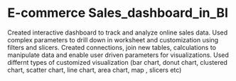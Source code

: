 # E-commerce Sales_dashboard_in_BI
Created interactive dashboard to track and analyze online sales data.
Used complex parameters to drill down in worksheet and customization using filters and slicers.
Created connections, join new tables, calculations to manipulate data and enable user driven parameters for visualizations.
Used differnt types of customized visualization (bar chart, donut chart, clustered chart, scatter chart, line chart, area chart, map , slicers etc)
